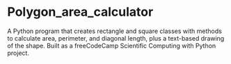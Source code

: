 # Polygon_area_calculator
A Python program that creates rectangle and square classes with methods to calculate area, perimeter, and diagonal length, plus a text-based drawing of the shape. Built as a freeCodeCamp Scientific Computing with Python project.
